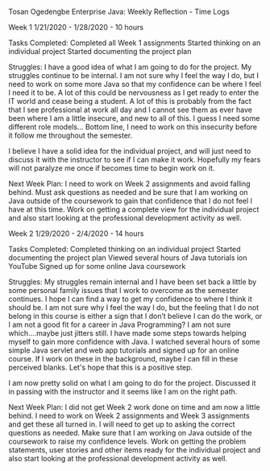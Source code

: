 Tosan Ogedengbe
Enterprise Java: Weekly Reflection - Time Logs

Week 1
1/21/2020 - 1/28/2020 - 10 hours

Tasks Completed:
Completed all Week 1 assignments
Started thinking on an individual project
Started documenting the project plan

Struggles: 
I have a good idea of what I am going to do for the project. My struggles continue to be internal. I am not sure why I feel the way I do, but I need to work on some more Java so that my confidence can be where I feel I need it to be. A lot of this could be nervousness as I get ready to enter the IT world and cease being a student. A lot of this is probably from the fact that I see professional at work all day and I cannot see them as ever have been where I am a little insecure, and new to all of this. I guess I need some different role models... 
Bottom line, I need to work on this insecurity before it follow me throughout the semester. 

I believe I have a solid idea for the individual project, and will just need to discuss it with the instructor to see if I can make it work. Hopefully my fears will not paralyze me once if becomes time to begin work on it. 

Next Week Plan:
I need to work on Week 2 assignments and avoid falling behind. Must ask questions as needed and be sure that I am working on Java outside of the coursework to gain that confidence that I do not feel I have at this time. Work on getting a complete view for the individual project and also start looking at the professional development activity as well. 



Week 2
1/29/2020 - 2/4/2020 - 14 hours

Tasks Completed:
Completed thinking on an individual project
Started documenting the project plan
Viewed several hours of Java tutorials ion YouTube
Signed up for some online Java coursework 

Struggles: 
My struggles remain internal and I have been set back a little by some personal family issues that I work to overcome as the semester continues. I hope I can find a way to get my confidence to where I think it should be. I am not sure why I feel the way I do, but the feeling that I do not belong in this course is either a  sign that I don’t believe I can do the work, or I am not a good fit for a career in Java Programming? I am not sure which....maybe just jitters still. I have made some steps towards helping myself to gain more confidence with Java. I watched several hours of some simple Java servlet and web app tutorials and signed up for an online course. If I work on these in the background, maybe I can fill in these perceived blanks. Let's hope that this is a positive step.  

I am now pretty solid on what I am going to do for the project. Discussed it in passing with the instructor and it seems like I am on the right path.  

Next Week Plan:
I did not get Week 2 work done on time and am now a little behind. I need to work on Week 2 assignments and Week 3 assignments and get these all turned in. I will need to get up to asking the correct questions as needed. Make sure that I am working on Java outside of the coursework to raise my confidence levels. Work on getting the problem statements, user stories and other items ready for the individual project and also start looking at the professional development activity as well. 


 







